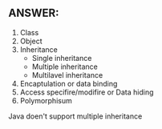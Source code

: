 ## ANSWER:

1. Class
2. Object
3. Inheritance
   - Single inheritance
   - Multiple inheritance
   - Multilavel inheritance
4. Encaptulation or data binding
5. Access specifire/modifire or Data hiding
6. Polymorphisum

Java doen't support multiple inheritance
